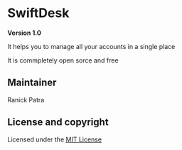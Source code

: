 # SwiftDesk

**Version 1.0**

It helps you to manage all your accounts in a single place

It is commpletely open sorce and free

## Maintainer
Ranick Patra

## License and copyright
Licensed under the [MIT License](LICENSE)
